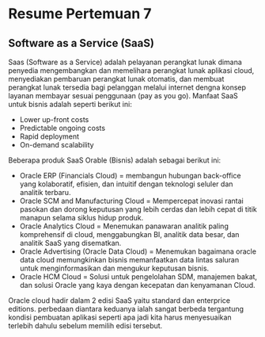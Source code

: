 # Resume Pertemuan 7
## Software as a Service (SaaS)
Saas (Software as a Service) adalah pelayanan perangkat lunak dimana penyedia mengembangkan dan memelihara 
perangkat lunak aplikasi cloud, menyediakan pembaruan perangkat lunak otomatis, dan membuat perangkat lunak 
tersedia bagi pelanggan melalui internet dengna konsep layanan membayar sesuai penggunaan (pay as you go). 
Manfaat SaaS untuk bisnis adalah seperti berikut ini:
- Lower up-front costs
- Predictable ongoing costs
- Rapid deployment
- On-demand scalability

Beberapa produk SaaS Orable (Bisnis) adalah sebagai berikut ini:
- Oracle ERP (Financials Cloud) = membangun hubungan back-office yang kolaboratif, efisien, dan intuitif dengan teknologi seluler dan analitik terbaru.
- Oracle SCM and Manufacturing Cloud = Mempercepat inovasi rantai pasokan dan dorong keputusan yang lebih cerdas dan lebih cepat di titik manapun selama siklus hidup produk.
- Oracle Analytics Cloud = Menemukan panawaran analitik paling komprehensif di cloud, menggabungkan BI, analitik data besar, dan analitik SaaS yang disematkan.
- Oracle Advertising (Oracle Data Cloud) = Menemukan bagaimana oracle data cloud memungkinkan bisnis memanfaatkan data lintas saluran untuk menginformasikan dan mengukur keputusan bisnis.
- Oracle HCM Cloud = Solusi untuk pengelolahan SDM, manajemen bakat, dan solusi Oracle yang kaya dengan kecepatan dan kenyamanan Cloud.

Oracle cloud hadir dalam 2 edisi SaaS yaitu standard dan enterprice editions. perbedaan diantara keduanya ialah sangat berbeda tergantung kondisi pembuatan aplikasi seperti apa jadi kita harus menyesuaikan terlebih dahulu sebelum memilih edisi tersebut.